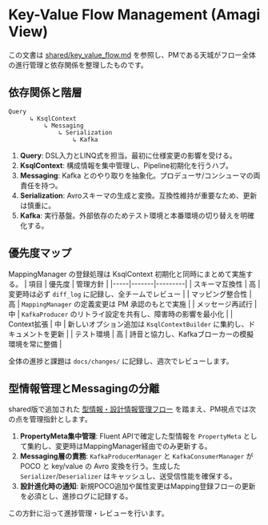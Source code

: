 # Key-Value Flow Management (Amagi View)

この文書は [shared/key_value_flow.md](../shared/key_value_flow.md) を参照し、PMである天城がフロー全体の進行管理と依存関係を整理したものです。

## 依存関係と階層

```
Query
      ↳ KsqlContext
          ↳ Messaging
              ↳ Serialization
                  ↳ Kafka
```

1. **Query**: DSL入力とLINQ式を担当。最初に仕様変更の影響を受ける。
2. **KsqlContext**: 構成情報を集中管理し、Pipeline初期化を行うハブ。
3. **Messaging**: Kafka とのやり取りを抽象化。プロデューサ/コンシューマの両責任を持つ。
4. **Serialization**: Avroスキーマの生成と変換。互換性維持が重要なため、更新は慎重に。
5. **Kafka**: 実行基盤。外部依存のためテスト環境と本番環境の切り替えを明確化する。

## 優先度マップ

MappingManager の登録処理は KsqlContext 初期化と同時にまとめて実施する。
| 項目 | 優先度 | 管理方針 |
|-----|-------|---------|
| スキーマ互換性 | 高 | 変更時は必ず `diff_log` に記録し、全チームでレビュー |
| マッピング整合性 | 高 | `MappingManager` の定義変更は PM 承認のもとで実施 |
| メッセージ再試行 | 中 | `KafkaProducer` のリトライ設定を共有し、障害時の影響を最小化 |
| Context拡張 | 中 | 新しいオプション追加は `KsqlContextBuilder` に集約し、ドキュメントを更新 |
| テスト環境 | 高 | 詩音と協力し、Kafkaブローカーの模擬環境を常に整備 |

全体の進捗と課題は `docs/changes/` に記録し、週次でレビューします。

## 型情報管理とMessagingの分離

shared版で追加された [型情報・設計情報管理フロー](../shared/key_value_flow.md#8-%E5%9E%8B%E6%83%85%E5%A0%B1%E3%83%BB%E8%A8%AD%E8%A8%88%E6%83%85%E5%A0%B1%E7%AE%A1%E7%90%86%E3%83%95%E3%83%AD%E3%83%BC) を踏まえ、PM視点では次の点を管理指針とします。

1. **PropertyMeta集中管理**: Fluent APIで確定した型情報を `PropertyMeta` として集約し、変更時はMappingManager経由でのみ更新する。
2. **Messaging層の責務**: `KafkaProducerManager` と `KafkaConsumerManager` が POCO と key/value の Avro 変換を行う。生成した `Serializer`/`Deserializer` はキャッシュし、送受信性能を確保する。
3. **設計進化時の通知**: 新規POCO追加や属性変更はMapping登録フローの更新を必須とし、進捗ログに記録する。

この方針に沿って進捗管理・レビューを行います。
